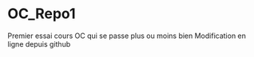 # OC_Repo1
Premier essai cours OC qui se passe plus ou moins bien
Modification en ligne depuis github
